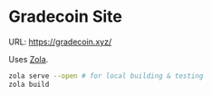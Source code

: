 # Gradecoin Site
URL: https://gradecoin.xyz/

Uses [Zola](http://getzola.org/).

```bash
zola serve --open # for local building & testing
zola build
```

